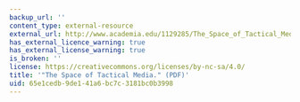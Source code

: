 ```yaml
---
backup_url: ''
content_type: external-resource
external_url: http://www.academia.edu/1129285/The_Space_of_Tactical_Media
has_external_licence_warning: true
has_external_license_warning: true
is_broken: ''
license: https://creativecommons.org/licenses/by-nc-sa/4.0/
title: '"The Space of Tactical Media." (PDF)'
uid: 65e1cedb-9de1-41a6-bc7c-3181bc0b3998
---
```

